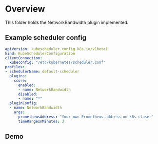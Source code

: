 # Overview
This folder holds the NetworkBandwidth plugin implemented.

## Example scheduler config

```yaml
apiVersion: kubescheduler.config.k8s.io/v1beta1
kind: KubeSchedulerConfiguration
clientConnection:
  kubeconfig: "/etc/kubernetes/scheduler.conf"
profiles:
- schedulerName: default-scheduler
  plugins:
    score:
      enabled:
      - name: NetworkBandwidth
      disabled:
      - name: "*"
  pluginConfig:
  - name: NetworkBandwidth
    args:
      prometheusAddress: "Your own Prometheus address on k8s cluser"
      timeRangeInMinutes: 3
```

## Demo


